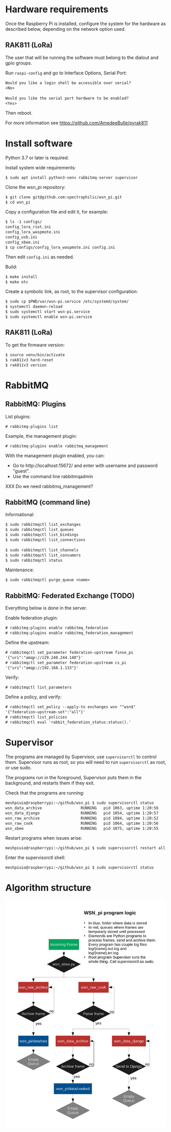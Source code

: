 # Hardware requirements

Once the Raspberry Pi is installed, configure the system for the hardware as described
below, depending on the network option used.

## RAK811 (LoRa)

The user that will be running the software must belong to the dialout and gpio groups.

Run `raspi-config` and go to Interface Options, Serial Port:

    Would you like a login shell be accessible over serial?
    <No>

    Would you like the serial port hardware to be enabled?
    <Yes>

Then reboot.

For more information see https://github.com/AmedeeBulle/pyrak811

# Install software

Python 3.7 or later is required.

Install system wide requirements:

    $ sudo apt install python3-venv rabbitmq-server supervisor

Clone the wsn\_pi repository:

    $ git clone git@github.com:spectraphilic/wsn_pi.git
    $ cd wsn_pi

Copy a configuration file and edit it, for example:

    $ ls -1 configs/
    config_lora_riot.ini
    config_lora_waspmote.ini
    config_usb.ini
    config_xbee.ini
    $ cp configs/config_lora_waspmote.ini config.ini

Then edit `config.ini` as needed.

Build:

    $ make install
    $ make etc

Create a symbolic link, as root, to the supervisor configuration:

    $ sudo cp $PWD/var/wsn-pi.service /etc/systemd/system/
    $ systemctl daemon-reload
    $ sudo systemctl start wsn-pi.service
    $ sudo systemctl enable wsn-pi.service

## RAK811 (LoRa)

To get the firmware version:

    $ source venv/bin/activate
    $ rak811v3 hard-reset
    $ rak811v3 version

# RabbitMQ

## RabbitMQ: Plugins

List plugins:

    # rabbitmq-plugins list

Example, the management plugin:

    # rabbitmq-plugins enable rabbitmq_management

With the management plugin enabled, you can:

- Go to http://localhost:15672/ and enter with username and password "guest".
- Use the command line rabbitmqadmin

XXX Do we need rabbitmq\_management?


## RabbitMQ (command line)

Informational:

    $ sudo rabbitmqctl list_exchanges
    $ sudo rabbitmqctl list_queues
    $ sudo rabbitmqctl list_bindings
    $ sudo rabbitmqctl list_connections

    $ sudo rabbitmqctl list_channels
    $ sudo rabbitmqctl list_consumers
    $ sudo rabbitmqctl status

Maintenance:

    $ sudo rabbitmqctl purge_queue <name>


## RabbitMQ: Federated Exchange (TODO)

Everything below is done in the server.

Enable federation plugin:

    # rabbitmq-plugins enable rabbitmq_federation
    # rabbitmq-plugins enable rabbitmq_federation_management

Define the upstream:

    # rabbitmqctl set_parameter federation-upstream finse_pi '{"uri":"amqp://129.240.244.148"}'
    # rabbitmqctl set_parameter federation-upstream cs_pi '{"uri":"amqp://192.168.1.133"}'

Verify:

    # rabbitmqctl list_parameters

Define a policy, and verify:

    # rabbitmqctl set_policy --apply-to exchanges wsn "^wsn$" '{"federation-upstream-set":"all"}'
    # rabbitmqctl list_policies
    # rabbitmqctl eval 'rabbit_federation_status:status().'


# Supervisor

The programs are managed by Supervisor, use ``supervisorctl`` to control them.
Supervisor runs as root, so you will need to run ``supervisorctl`` as root, or
use sudo.

The programs run in the foreground, Supervisor puts them in the background, and
restarts them if they exit.

Check that the programs are running:

    meshpiuio@raspberrypi:~/github/wsn_pi $ sudo supervisorctl status
    wsn_data_archive                 RUNNING   pid 1063, uptime 1:20:56
    wsn_data_django                  RUNNING   pid 1054, uptime 1:20:57
    wsn_raw_archive                  RUNNING   pid 1084, uptime 1:20:52
    wsn_raw_cook                     RUNNING   pid 1064, uptime 1:20:56
    wsn_xbee                         RUNNING   pid 1075, uptime 1:20:55

Restart programs when issues arise:

    meshpiuio@raspberrypi:~/github/wsn_pi $ sudo supervisorctl restart all

Enter the supervisorctl shell:

    meshpiuio@raspberrypi:~/github/wsn_pi $ sudo supervisorctl status


# Algorithm structure

![](meshpi_frame_path.jpg)

